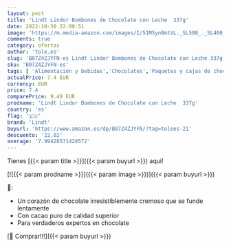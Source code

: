 ```yaml
---
layout: post
title: 'Lindt Lindor Bombones de Chocolate con Leche  337g'
date: 2022-10-30 22:00:51
image: 'https://m.media-amazon.com/images/I/51M5ynBmtVL._SL500_._SL400_.jpg'
comments: true
category: ofertas
author: 'tole.es'
slug: 'B07Z4ZJYFN-es Lindt Lindor Bombones de Chocolate con Leche 337g'
sku: 'B07Z4ZJYFN-es'
tags: [ 'Alimentación y bebidas','Chocolates','Paquetes y cajas de chocolate','Snacks y dulces','bombones','lindt','🇪🇸', ]
actualPrice: 7.4 EUR
currency: EUR
price: 7.4
comparePrice: 9.49 EUR
prodname: 'Lindt Lindor Bombones de Chocolate con Leche  337g'
country: 'es'
flag: '🇪🇸'
brand: 'Lindt'
buyurl: 'https://www.amazon.es/dp/B07Z4ZJYFN/?tag=tolees-21'
descuento: '22.02'
average: '7.99428571428572'
---
```


Tienes [{{< param title >}}]({{< param buyurl >}}) aqui!

[![{{< param prodname >}}]({{< param image >}})]({{< param buyurl >}})

🔎:

- Un corazón de chocolate irresistiblemente cremoso que se funde lentamente
- Con cacao puro de calidad superior
- Para verdaderos expertos en chocolate

[🛒 Comprar!!!]({{< param buyurl >}})
